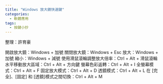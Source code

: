 ```yaml
---
title: "Windows 放大鏡快速鍵"
categories:
  - 軟體應用
tags:
  - 按鍵小抄
---
```


整理：許育豪

開啟放大鏡：Windows + 加號
關閉放大鏡：Windows + Esc
放大：Windows + 加號
縮小：Windows + 減號
使用滑鼠滾輪調整放大倍率：Ctrl + Alt + 滑鼠滾輪
水平移動放大區域：Ctrl + Alt + 方向鍵
螢幕色彩返轉：Ctrl + Alt + I
全螢幕模式：Ctrl + Alt + F
固定放大模式：Ctrl + Alt + D
透鏡模式：Ctrl + Alt + L
在 [完全]、[固定] 和 [透鏡]模式之間切換：Ctrl + Alt + M
